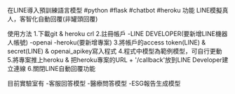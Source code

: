 在LINE導入預訓練語言模型
#python #flask #chatbot #heroku 
功能 LINE模擬真人，客智化自動回覆(非罐頭回覆)

使用方法
1.下載git & heroku crl
2.註冊帳戶 -LINE DEVELOPER(要新增LINE機器人帳號) -openai -heroku(要新增專案)
3.將帳戶的access token(LINE) & secret(LINE) & openai_apikey寫入程式
4.程式中模型為範例模型，可自行更動
5.將專案推上heroku & 把heroku專案的URL + '/callback'放到LINE Developer建立連線
6.關閉LINE自動回覆功能

目前實驗室有 -客服回答模型 -醫療問答模型 -ESG報告生成模型
